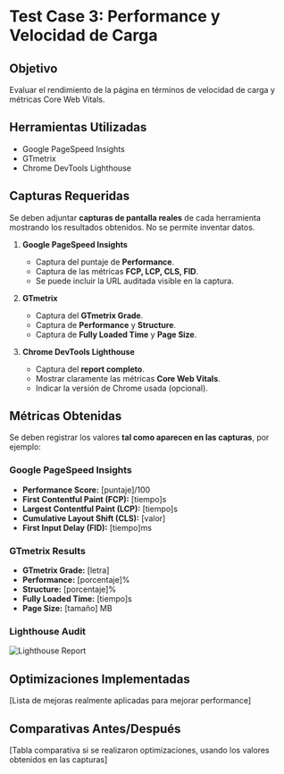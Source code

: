 # Test Case 3: Performance y Velocidad de Carga

## Objetivo
Evaluar el rendimiento de la página en términos de velocidad de carga y métricas Core Web Vitals.

## Herramientas Utilizadas
- Google PageSpeed Insights
- GTmetrix
- Chrome DevTools Lighthouse

## Capturas Requeridas
Se deben adjuntar **capturas de pantalla reales** de cada herramienta mostrando los resultados obtenidos. No se permite inventar datos.

1. **Google PageSpeed Insights**
   - Captura del puntaje de **Performance**.
   - Captura de las métricas **FCP, LCP, CLS, FID**.
   - Se puede incluir la URL auditada visible en la captura.

2. **GTmetrix**
   - Captura del **GTmetrix Grade**.
   - Captura de **Performance** y **Structure**.
   - Captura de **Fully Loaded Time** y **Page Size**.

3. **Chrome DevTools Lighthouse**
   - Captura del **report completo**.
   - Mostrar claramente las métricas **Core Web Vitals**.
   - Indicar la versión de Chrome usada (opcional).

## Métricas Obtenidas
Se deben registrar los valores **tal como aparecen en las capturas**, por ejemplo:

### Google PageSpeed Insights
- **Performance Score:** [puntaje]/100
- **First Contentful Paint (FCP):** [tiempo]s
- **Largest Contentful Paint (LCP):** [tiempo]s
- **Cumulative Layout Shift (CLS):** [valor]
- **First Input Delay (FID):** [tiempo]ms

### GTmetrix Results
- **GTmetrix Grade:** [letra]
- **Performance:** [porcentaje]%
- **Structure:** [porcentaje]%
- **Fully Loaded Time:** [tiempo]s
- **Page Size:** [tamaño] MB

### Lighthouse Audit
![Lighthouse Report](../screenshots/lighthouse-report.png)

## Optimizaciones Implementadas
[Lista de mejoras realmente aplicadas para mejorar performance]

## Comparativas Antes/Después
[Tabla comparativa si se realizaron optimizaciones, usando los valores obtenidos en las capturas]
